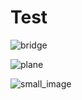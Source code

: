 # Test
![bridge](https://user-images.githubusercontent.com/61084605/155285819-59c4d043-be76-4a1e-9987-63467eaa8fcc.png)

![plane](https://user-images.githubusercontent.com/61084605/155289920-d46b4097-a776-4277-9a9b-694111b96a7d.png)

![small_image](https://user-images.githubusercontent.com/61084605/155312974-a10a6402-b373-4e38-a686-9481ef3a59e5.png)


